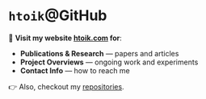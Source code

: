 # `htoik`@GitHub

🔗 **Visit my website [htoik.com](https://htoik.com) for**:

- **Publications & Research** — papers and articles
- **Project Overviews** — ongoing work and experiments
- **Contact Info** — how to reach me

👉 Also, checkout my [repositories](https://github.com/htoik/?tab=repositories).
